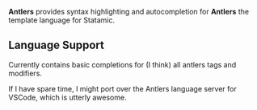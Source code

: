 **Antlers** provides syntax highlighting and autocompletion for **Antlers** the template language for Statamic.


## Language Support

Currently contains basic completions for (I think) all antlers tags and modifiers.

If I have spare time, I might port over the Antlers language server for VSCode, which is utterly awesome.

